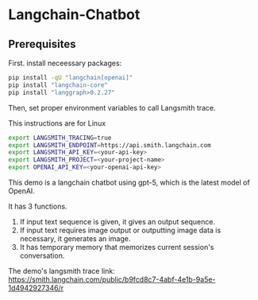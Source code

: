 # Langchain-Chatbot
## Prerequisites

First. install neceessary packages:

```bash
pip install -qU "langchain[openai]"
pip install "langchain-core"
pip install "langgraph>0.2.27"
```

Then, set proper environment variables to call Langsmith trace.

This instructions are for Linux
```bash
export LANGSMITH_TRACING=true
export LANGSMITH_ENDPOINT=https://api.smith.langchain.com
export LANGSMITH_API_KEY=<your-api-key>
export LANGSMITH_PROJECT=<your-project-name>
export OPENAI_API_KEY=<your-openai-api-key>
```
This demo is a langchain chatbot using gpt-5, which is the latest model of OpenAI.  

It has 3 functions.
1. If input text sequence is given, it gives an output sequence.
2. If input text requires image output or outputting image data is necessary, it generates an image.
3. It has temporary memory that memorizes current session's conversation.

The demo's langsmith trace link: https://smith.langchain.com/public/b9fcd8c7-4abf-4e1b-9a5e-1d4942927346/r
